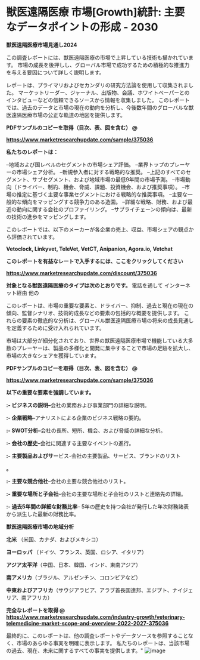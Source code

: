 # 獣医遠隔医療 市場[Growth]統計: 主要なデータポイントの形成 - 2030

<strong>獣医遠隔医療市場見通し2024</strong>

この調査レポートには、獣医遠隔医療の市場で上昇している技術も描かれています。 市場の成長を後押しし、グローバル市場で成功するための積極的な推進力を与える要因について詳しく説明します。

レポートは、プライマリおよびセカンダリの研究方法論を使用して収集されました。 マーケットリーダー、ジャーナル、出版物、会議、ホワイトペーパーとのインタビューなどの信頼できるソースから情報を収集しました。 このレポートでは、過去のデータと市場の現在の動向を分析し、今後数年間のグローバルな獣医遠隔医療市場の公正な軌道の地図を提供します。



<strong><b>PDFサンプルのコピーを取得（目次、表、図を含む） @
</b></strong>

<strong><a href=https://www.marketresearchupdate.com/sample/375036>https://www.marketresearchupdate.com/sample/375036</u></a></strong>



<strong>私たちのレポートは：</strong>

–地域および国レベルのセグメントの市場シェア評価。
–業界トップのプレーヤーの市場シェア分析。
–新規参入者に対する戦略的な推奨。
–上記のすべてのセグメント、サブセグメント、および地域市場の最低9年間の市場予測。
–市場動向（ドライバー、制約、機会、脅威、課題、投資機会、および推奨事項）。
–市場の推定に基づく主要な事業セグメントにおける戦略的な推奨事項。
–主要な一般的な傾向をマッピングする競争力のある造園。
–詳細な戦略、財務、および最近の動向に関する会社のプロファイリング。
–サプライチェーンの傾向は、最新の技術の進歩をマッピングします。

このレポートでは、以下のメーカーが各企業の売上、収益、市場シェアの観点から評価されています。


<strong>Vetoclock, Linkyvet, TeleVet, VetCT, Anipanion, Agora.io, Vetchat</strong>



<strong>このレポートを有益なレートで入手するには、ここをクリックしてください</strong>


<strong><a href=https://www.marketresearchupdate.com/discount/375036>https://www.marketresearchupdate.com/discount/375036</b></u></strong></a>



<strong>対象となる獣医遠隔医療のタイプは次のとおりです。
</strong>電話を通して
インターネット経由
他の

このレポートは、市場の重要な要素と、ドライバー、抑制、過去と現在の現在の傾向、監督シナリオ、技術的成長などの要素の包括的な概要を提供します。 これらの要素の徹底的な分析は、グローバル獣医遠隔医療市場の将来の成長見通しを定義するために受け入れられています。

市場は大部分が細分化されており、世界の獣医遠隔医療市場で機能している大多数のプレーヤーは、製品の多様化と開発に集中することで市場の足跡を拡大し、市場の大きなシェアを獲得しています。



<strong><b>PDFサンプルのコピーを取得（目次、表、図を含む） @
</b></strong>

<strong><a href=https://www.marketresearchupdate.com/sample/375036>https://www.marketresearchupdate.com/sample/375036</u></a></strong>



<strong>以下の重要な要素を強調しています。</strong>


<strong><b>:-</b> ビジネスの説明–</strong>会社の業務および事業部門の詳細な説明。


<strong><b>:-</b> 企業戦略–</strong>アナリストによる企業のビジネス戦略の要約。


<strong><b>:- </b>SWOT分析–</strong>会社の長所、短所、機会、および脅威の詳細な分析。


<strong><b>:- </b>会社の歴史–</strong>会社に関連する主要なイベントの進行。


<strong><b>:- </b>主要製品およびサ</strong>ービス-会社の主要製品、サービス、ブランドのリスト

<strong><b>。</b></strong>


<strong><b>:- </b>主要な競合他社</strong>–会社の主要な競合他社のリスト。


<strong><b>:- </b>重要な場所と子会社</strong>–会社の主要な場所と子会社のリストと連絡先の詳細。


<strong><b>:- </b>過去5年間の詳細な財務比率</strong>– 5年の歴史を持つ会社が発行した年次財務諸表から派生した最新の財務比率。



<strong>獣医遠隔医療市場の地域分析</strong>



<strong>北米</strong> （米国、カナダ、およびメキシコ）


<strong><b>ヨーロッパ </b></strong>（ドイツ、フランス、英国、ロシア、イタリア）


<strong>アジア太平洋</strong>（中国、日本、韓国、インド、東南アジア）


<strong>南アメリカ</strong>（ブラジル、アルゼンチン、コロンビアなど）


<strong>中東およびアフリカ</strong>（サウジアラビア、アラブ首長国連邦、エジプト、ナイジェリア、南アフリカ）



<strong><b>完全なレポートを取得 @ <a href=https://www.marketresearchupdate.com/industry-growth/veterinary-telemedicine-market-scope-and-overview-2022-2027-375036>https://www.marketresearchupdate.com/industry-growth/veterinary-telemedicine-market-scope-and-overview-2022-2027-375036</a></b></strong>

最終的に、このレポートは、他の調査レポートやデータソースを参照することなく、市場のあらゆる事実を明確に表示します。 私たちのレポートは、当該市場の過去、現在、未来に関するすべての事実を提供します。"
![image](https://github.com/renukap7961/renukap7961/assets/163852544/250f67b8-a259-4dfd-bcde-442013682ace)
